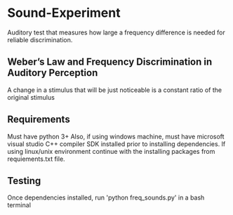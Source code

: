 # Sound-Experiment
Auditory test that measures how large a frequency difference is needed for reliable discrimination.

## Weber’s Law and Frequency Discrimination in Auditory Perception
A change in a stimulus that will be just noticeable is a constant ratio of the original stimulus

## Requirements
Must have python 3+
Also, if using windows machine, must have microsoft visual studio C++ compiler SDK installed prior to installing dependencies.
If using linux/unix environment continue with the installing packages from requiements.txt file.

## Testing
Once dependencies installed, run 'python freq_sounds.py' in a bash terminal 
